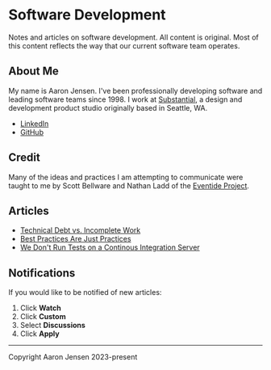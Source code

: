 # Software Development

Notes and articles on software development. All content is original. Most of
this content reflects the way that our current software team operates.

## About Me

My name is Aaron Jensen. I've been professionally developing software and
leading software teams since 1998. I work at
[Substantial](https://substantial.com/), a design and development product studio
originally based in Seattle, WA.

- [LinkedIn](https://www.linkedin.com/in/aaronjensen/)
- [GitHub](https://github.com/aaronjensen)

## Credit

Many of the ideas and practices I am attempting to communicate were taught to me
by Scott Bellware and Nathan Ladd of the [Eventide
Project](https://eventide-project.org/).

## Articles

- [Technical Debt vs. Incomplete Work](technical-debt-vs-incomplete-work.md)
- [Best Practices Are Just Practices](best-practices.md)
- [We Don't Run Tests on a Continous Integration Server](continuous-integration.md)

## Notifications

If you would like to be notified of new articles:

1. Click **Watch**
2. Click **Custom**
3. Select **Discussions**
4. Click **Apply**

---

Copyright Aaron Jensen 2023-present
